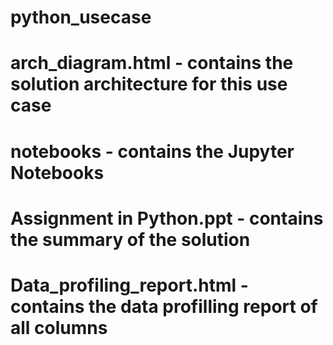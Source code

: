 # python_usecase
# arch_diagram.html - contains the solution architecture for this use case
# notebooks - contains the Jupyter Notebooks
# Assignment in Python.ppt - contains the summary of the solution
# Data_profiling_report.html - contains the data profilling report of all columns
